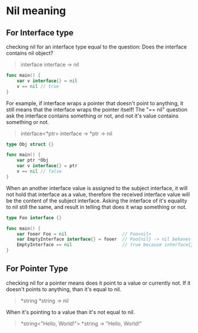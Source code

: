 # Nil meaning

## For Interface type

checking nil for an interface type equal to the question: Does the interface contains nil object?

> interface<nil>
> interface -> nil

```go
func main() {
	var v interface{} = nil
	v == nil // true
}
```

For example, if interface wraps a pointer that doesn't point to anything,
it still means that the interface wraps the pointer itself!
The "== nil" question ask the interface contains something or not, and not it's value contains something or not.

> interface<*ptr<nil>>
> interface -> *ptr -> nil

```go
type Obj struct {}

func main() {
	var ptr *Obj
	var v interface{} = ptr
	v == nil // false
}
```

When an another interface value is assigned to the subject interface, it will not hold that interface as a value,
therefore the received interface value will be the content of the subject interface.
Asking the interface of it's equality to nil still the same, and result in telling that does it wrap something or not.

```go
type Foo interface {}

func main() {
	var fooer Foo = nil 					// Foo<nil>
	var EmptyInterface interface{} = fooer 	// Foo{nil} -> nil behaves like interface{} -> nil passed as value
	EmptyInterface == nil 					// true because interface{} wraps the nil
}
```

## For Pointer Type

checking nil for a pointer means does it point to a value or currently not.
If it doesn't points to anything, than it's equal to nil.

> *string<nil>
> *string -> nil

When it's pointing to a value than it's not equal to nil.

> *string<"Hello, World!">
> *string -> "Hello, World!"
